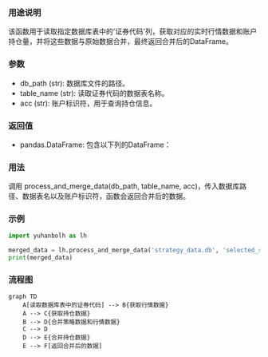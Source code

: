 ### 用途说明

该函数用于读取指定数据库表中的'证券代码'列，获取对应的实时行情数据和账户持仓量，并将这些数据与原始数据合并，最终返回合并后的DataFrame。

### 参数

* db_path (str): 数据库文件的路径。
* table_name (str): 读取证券代码的数据表名称。
* acc (str):  账户标识符，用于查询持仓信息。
### 返回值

* pandas.DataFrame: 包含以下列的DataFrame：
### 用法

调用 process_and_merge_data(db_path, table_name, acc)，传入数据库路径、数据表名以及账户标识符，函数会返回合并后的数据。

### 示例

```python
import yuhanbolh as lh

merged_data = lh.process_and_merge_data('strategy_data.db', 'selected_stocks', 'your_account_id')
print(merged_data)
```

### 流程图

```mermaid
graph TD
    A[读取数据库表中的证券代码] --> B{获取行情数据}
    A --> C{获取持仓数据}
    B --> D{合并策略数据和行情数据}
    C --> D
    D --> E{合并持仓数据}
    E --> F[返回合并后的数据]
```

